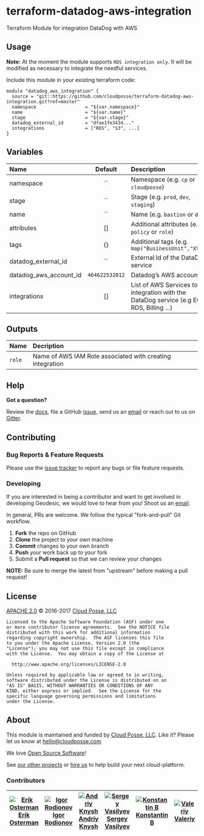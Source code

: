 # terraform-datadog-aws-integration
Terraform Module for integration DataDog with AWS



## Usage
**Note:** At the moment the module supports `RDS integration only`. It will be modified as necessary to integrate the needful services.

Include this module in your existing terraform code:

```hcl
module "datadog_aws_integration" {
  source = "git::https://github.com/cloudposse/terraform-datadog-aws-integration.git?ref=master"
  namespace                  = "${var.namespace}"
  name                       = "${var.name}"
  stage                      = "${var.stage}"
  datadog_external_id        = "dfae1fe3434..."
  integrations               = ["RDS", "S3", ...]
}
```

## Variables

| Name                           | Default          | Description                                                                              | Required   |
| :----------------------------- | :--------------: | :--------------------------------------------------------                                | :--------: |
| namespace                      | ``               | Namespace (e.g. `cp` or `cloudposse`)                                                    | Yes        |
| stage                          | ``               | Stage (e.g. `prod`, `dev`, `staging`)                                                    | Yes        |
| name                           | ``               | Name  (e.g. `bastion` or `db`)                                                           | Yes        |
| attributes                     | []               | Additional attributes (e.g. `policy` or `role`)                                          | No         |
| tags                           | {}               | Additional tags  (e.g. `map("BusinessUnit","XYZ")`                                       | No         |
| datadog_external_id            | ``               | External Id of the DataDog service                                                       | Yes        |
| datadog_aws_account_id         | `464622532012`   | Datadog’s AWS account ID                                                                 | No         |
| integrations                   | []               | List of AWS Services to integration with the DataDog service (e.g EC2, RDS, Billing ...) | Yes        |

## Outputs

| Name                | Decription                                                        |
|:--------------------|:------------------------------------------------------------------|
| `role`              | Name of AWS IAM Role associated with creating integration         |

## Help

**Got a question?**

Review the [docs](docs/), file a GitHub [issue](https://github.com/cloudposse/terraform-datadog-aws-integration/issues), send us an [email](mailto:hello@cloudposse.com) or reach out to us on [Gitter](https://gitter.im/cloudposse/).


## Contributing

### Bug Reports & Feature Requests

Please use the [issue tracker](https://github.com/cloudposse/terraform-datadog-aws-integration/issues) to report any bugs or file feature requests.

### Developing

If you are interested in being a contributor and want to get involved in developing Geodesic, we would love to hear from you! Shoot us an [email](mailto:hello@cloudposse.com).

In general, PRs are welcome. We follow the typical "fork-and-pull" Git workflow.

 1. **Fork** the repo on GitHub
 2. **Clone** the project to your own machine
 3. **Commit** changes to your own branch
 4. **Push** your work back up to your fork
 5. Submit a **Pull request** so that we can review your changes

**NOTE:** Be sure to merge the latest from "upstream" before making a pull request!

## License

[APACHE 2.0](LICENSE) © 2016-2017 [Cloud Posse, LLC](https://cloudposse.com)

    Licensed to the Apache Software Foundation (ASF) under one
    or more contributor license agreements.  See the NOTICE file
    distributed with this work for additional information
    regarding copyright ownership.  The ASF licenses this file
    to you under the Apache License, Version 2.0 (the
    "License"); you may not use this file except in compliance
    with the License.  You may obtain a copy of the License at

      http://www.apache.org/licenses/LICENSE-2.0

    Unless required by applicable law or agreed to in writing,
    software distributed under the License is distributed on an
    "AS IS" BASIS, WITHOUT WARRANTIES OR CONDITIONS OF ANY
    KIND, either express or implied.  See the License for the
    specific language governing permissions and limitations
    under the License.


## About

This module is maintained and funded by [Cloud Posse, LLC][website]. Like it? Please let us know at <hello@cloudposse.com>

We love [Open Source Software](https://github.com/cloudposse/)!

See [our other projects][community]
or [hire us][hire] to help build your next cloud-platform.

  [website]: http://cloudposse.com/
  [community]: https://github.com/cloudposse/
  [hire]: http://cloudposse.com/contact/

### Contributors

| [![Erik Osterman][erik_img]][erik_web]<br/>[Erik Osterman][erik_web]        | [![Igor Rodionov][igor_img]][igor_web]<br/>[Igor Rodionov][igor_web] | [![Andriy Knysh][andriy_img]][andriy_web]<br/>[Andriy Knysh][andriy_web]  | [![Sergey Vasilyev][sergey_img]][sergey_web]<br/>[Sergey Vasilyev][sergey_web] | [![Konstantin B][konstantin_img]][konstantin_web]<br/>[Konstantin B][konstantin_web] | [![Valeriy][valeriy_img]][valeriy_web]<br/>[Valeriy][valeriy_web]      | [![Vladimir][vladimir_img]][vladimir_web]<br/>[Vladimir][vladimir_web] |
|---------------------------------------------------------------------------- | ------------------------------------------------------------------   | ------------------------------------------------------------------------- | ----------------------------------------------------------------------         | ----------------------------------------------------------------------               | ---------------------------------------------------------------------- | -----------------------------------------------------------------------|

  [erik_img]: http://s.gravatar.com/avatar/88c480d4f73b813904e00a5695a454cb?s=144
  [erik_web]: https://github.com/osterman/
  [igor_img]: http://s.gravatar.com/avatar/bc70834d32ed4517568a1feb0b9be7e2?s=144
  [igor_web]: https://github.com/goruha/
  [andriy_img]: https://avatars0.githubusercontent.com/u/7356997?v=4&u=ed9ce1c9151d552d985bdf5546772e14ef7ab617&s=144
  [andriy_web]: https://github.com/aknysh/
  [sergey_img]: https://avatars1.githubusercontent.com/u/1134449?v=4&u=ed9ce1c9151d552d985bdf5546772e14ef7ab617&s=144
  [sergey_web]: https://github.com/s2504s/
  [konstantin_img]: https://avatars1.githubusercontent.com/u/11299538?v=4&u=ed9ce1c9151d552d985bdf5546772e14ef7ab617&s=144
  [konstantin_web]: https://github.com/comeanother/
  [valeriy_img]: https://avatars1.githubusercontent.com/u/10601658?v=4&u=ed9ce1c9151d552d985bdf5546772e14ef7ab617&s=144
  [valeriy_web]: https://github.com/drama17/
  [vladimir_img]: https://avatars1.githubusercontent.com/u/26582191?v=4&u=ed9ce1c9151d552d985bdf5546772e14ef7ab617&s=144
  [vladimir_web]: https://github.com/SweetOps/

